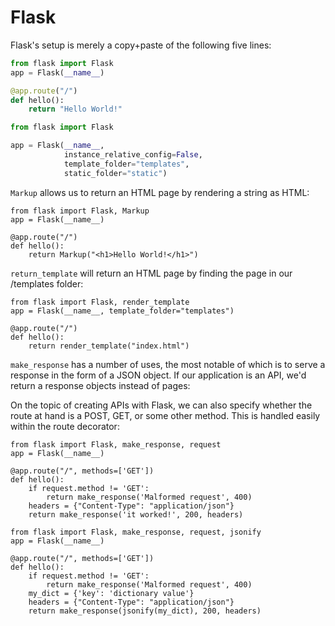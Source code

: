 # Flask

Flask's setup is merely a copy+paste of the following five lines:

``` python
from flask import Flask
app = Flask(__name__)

@app.route("/")
def hello():
    return "Hello World!"
```

``` python
from flask import Flask

app = Flask(__name__,
            instance_relative_config=False,
            template_folder="templates",
            static_folder="static")
```

`Markup` allows us to return an HTML page by rendering a string as HTML:
```
from flask import Flask, Markup
app = Flask(__name__)

@app.route("/")
def hello():
    return Markup("<h1>Hello World!</h1>")
```


`return_template` will return an HTML page by finding the page in our /templates folder:
```
from flask import Flask, render_template
app = Flask(__name__, template_folder="templates")

@app.route("/")
def hello():
    return render_template("index.html")
```

`make_response` has a number of uses, the most notable of which is to serve a response in the form of a JSON object. 
If our application is an API, we'd return a response objects instead of pages:

On the topic of creating APIs with Flask, we can also specify whether the route at hand is a POST, GET, or some other method. 
This is handled easily within the route decorator:

```
from flask import Flask, make_response, request
app = Flask(__name__)

@app.route("/", methods=['GET'])
def hello():
    if request.method != 'GET':
        return make_response('Malformed request', 400)
    headers = {"Content-Type": "application/json"}
    return make_response('it worked!', 200, headers)
```


```
from flask import Flask, make_response, request, jsonify
app = Flask(__name__)

@app.route("/", methods=['GET'])
def hello():
    if request.method != 'GET':
        return make_response('Malformed request', 400)
    my_dict = {'key': 'dictionary value'}
    headers = {"Content-Type": "application/json"}
    return make_response(jsonify(my_dict), 200, headers)
```







